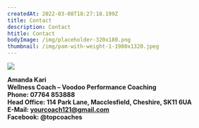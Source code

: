 ```yaml
---
createdAt: 2022-03-08T18:27:18.199Z
title: Contact
description: Contact
htitle: Contact
bodyImage: /img/placeholder-320x180.png
thumbnail: /img/pam-with-weight-1-1980x1320.jpeg
---
```

![](/img/screenshot-2022-03-08-at-18.31.20.png)

**Amanda Kari\
Wellness Coach – Voodoo Performance Coaching**\
**Phone: 07764 853888\
Head Office: 114 Park Lane, Macclesfield, Cheshire, SK11 6UA\
E-Mail: yourcoach121@gmail.com\
Facebook: @topcoaches**